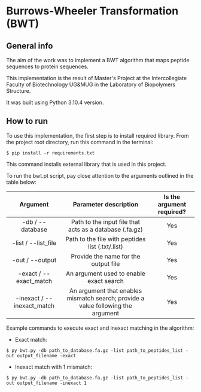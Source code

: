 # Burrows-Wheeler Transformation (BWT)

## General info

The aim of the work was to implement a BWT algorithm that maps peptide sequences to protein sequences.

This implementation is the result of Master's Project at the Intercollegiate Faculty of Biotechnology UG&MUG in the Laboratory of Biopolymers Structure.

It was built using Python 3.10.4 version.

## How to run

To use this implementation, the first step is to install required library. From the project root directory, run this command in the terminal:

```
$ pip install -r requirements.txt
```

This command installs external library that is used in this project.

To run the bwt.pt script, pay close attention to the arguments outlined in the table below:

| Argument | Parameter description | Is the argument required? |
| :-----: | :---: | :---: |
| -db / --database | Path to the input file that acts as a database (.fa.gz) | Yes |
| -list / --list_file | Path to the file with peptides list (.txt/.list) | Yes |
| -out / --output | Provide the name for the output file | Yes |
| -exact / --exact_match | An argument used to enable exact search | Yes |
| -inexact / --inexact_match | An argument that enables mismatch search; provide a value following the argument | Yes |


Example commands to execute exact and inexact matching in the algorithm:

- Exact match:
```
$ py bwt.py -db path_to_database.fa.gz -list path_to_peptides_list -out output_filename -exact 
```

- Inexact match with 1 mismatch:
```
$ py bwt.py -db path_to_database.fa.gz -list path_to_peptides_list -out output_filename -inexact 1
```
